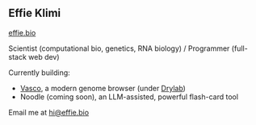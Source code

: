 
## Effie Klimi

[effie.bio](https://effie.bio)

Scientist (computational bio, genetics, RNA biology) / Programmer (full-stack web dev)

Currently building: 
- [Vasco](https://vasco-drylab.vercel.app), a modern genome browser (under [Drylab](https://drylab-inc.github.io))
- Noodle (coming soon), an LLM-assisted, powerful flash-card tool


Email me at [hi@effie.bio](mailto:hi@effie.bio)



<!--
**effieklimi/effieklimi** is a ✨ _special_ ✨ repository because its `README.md` (this file) appears on your GitHub profile.

Here are some ideas to get you started:

- 🔭 I’m currently working on ...
- 🌱 I’m currently learning ...
- 👯 I’m looking to collaborate on ...
- 🤔 I’m looking for help with ...
- 💬 Ask me about ...
- 📫 How to reach me: ...
- 😄 Pronouns: ...
- ⚡ Fun fact: ...
-->

